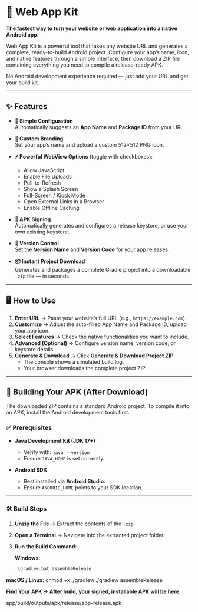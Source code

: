 # 🚀 Web App Kit

**The fastest way to turn your website or web application into a native Android app.**

Web App Kit is a powerful tool that takes any website URL and generates a complete, ready-to-build Android project. Configure your app’s name, icon, and native features through a simple interface, then download a ZIP file containing everything you need to compile a release-ready APK.  

No Android development experience required — just add your URL and get your build kit.  

---

## ✨ Features

- **🔧 Simple Configuration**  
  Automatically suggests an **App Name** and **Package ID** from your URL.

- **🎨 Custom Branding**  
  Set your app’s name and upload a custom 512×512 PNG icon.

- **⚡ Powerful WebView Options** (toggle with checkboxes):  
  - Allow JavaScript  
  - Enable File Uploads  
  - Pull-to-Refresh  
  - Show a Splash Screen  
  - Full-Screen / Kiosk Mode  
  - Open External Links in a Browser  
  - Enable Offline Caching  

- **🔐 APK Signing**  
  Automatically generates and configures a release keystore, or use your own existing keystore.

- **📌 Version Control**  
  Set the **Version Name** and **Version Code** for your app releases.

- **📦 Instant Project Download**  
  Generates and packages a complete Gradle project into a downloadable `.zip` file — in seconds.

---

## 🖥️ How to Use

1. **Enter URL** → Paste your website’s full URL (e.g., `https://example.com`).  
2. **Customize** → Adjust the auto-filled App Name and Package ID, upload your app icon.  
3. **Select Features** → Check the native functionalities you want to include.  
4. **Advanced (Optional)** → Configure version name, version code, or keystore details.  
5. **Generate & Download** → Click **Generate & Download Project ZIP**.  
   - The console shows a simulated build log.  
   - Your browser downloads the complete project ZIP.  

---

## 📱 Building Your APK (After Download)

The downloaded ZIP contains a standard Android project. To compile it into an APK, install the Android development tools first.

### ✅ Prerequisites
- **Java Development Kit (JDK 17+)**  
  - Verify with: `java --version`  
  - Ensure `JAVA_HOME` is set correctly.  

- **Android SDK**  
  - Best installed via **Android Studio**.  
  - Ensure `ANDROID_HOME` points to your SDK location.  

---

### 🛠️ Build Steps

1. **Unzip the File** → Extract the contents of the `.zip`.  
2. **Open a Terminal** → Navigate into the extracted project folder.  
3. **Run the Build Command**:

   **Windows:**
   ```bash
   .\gradlew.bat assembleRelease

**macOS / Linux:**
chmod +x ./gradlew
./gradlew assembleRelease

**Find Your APK → After build, your signed, installable APK will be here:**

app/build/outputs/apk/release/app-release.apk
